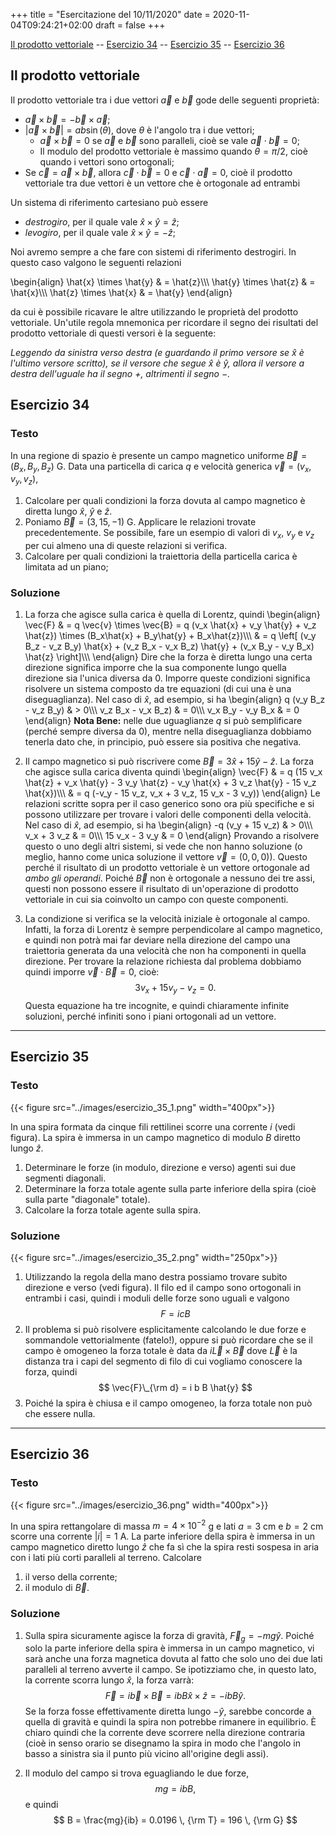+++
title = "Esercitazione del 10/11/2020"
date = 2020-11-04T09:24:21+02:00
draft = false
+++

[Il prodotto vettoriale](#il-prodotto-vettoriale) -- [Esercizio 34](#esercizio-34) -- [Esercizio 35](#esercizio-35) -- [Esercizio 36](#esercizio-36)

## Il prodotto vettoriale

Il prodotto vettoriale tra i due vettori $\vec{a}$ e $\vec{b}$ gode delle seguenti proprietà:

* $\vec{a} \times \vec{b} = -\vec{b} \times \vec{a}$;
* $|\vec{a} \times \vec{b}| = ab \sin(\theta)$, dove $\theta$ è l'angolo tra i due vettori;
	* $\vec{a} \times \vec{b} = 0$ se $\vec{a}$ e $\vec{b}$ sono paralleli, cioè se vale $\vec{a} \cdot \vec{b} = 0$;
	* Il modulo del prodotto vettoriale è massimo quando $\theta = \pi / 2$, cioè quando i vettori sono ortogonali;
* Se $\vec{c} = \vec{a} \times \vec{b}$, allora $\vec{c} \cdot \vec{b} = 0$ e $\vec{c} \cdot \vec{a} = 0$, cioè il prodotto vettoriale tra due vettori è un vettore che è ortogonale ad entrambi

Un sistema di riferimento cartesiano può essere

* *destrogiro*, per il quale vale $\hat{x} \times \hat{y} = \hat{z}$;
* *levogiro*, per il quale vale $\hat{x} \times \hat{y} = -\hat{z}$;

Noi avremo sempre a che fare con sistemi di riferimento destrogiri. In questo caso valgono le seguenti relazioni

\begin{align}
\hat{x} \times \hat{y} & = \hat{z}\\\\\\
\hat{y} \times \hat{z} & = \hat{x}\\\\\\
\hat{z} \times \hat{x} & = \hat{y}
\end{align}

da cui è possibile ricavare le altre utilizzando le proprietà del prodotto vettoriale. Un'utile regola mnemonica per ricordare il segno dei risultati del prodotto vettoriale di questi versori è la seguente:

*Leggendo da sinistra verso destra (e guardando il primo versore se $\hat{x}$ è l'ultimo versore scritto), se il versore che segue $\hat{x}$ è $\hat{y}$, allora il versore a destra dell'uguale ha il segno $+$, altrimenti il segno $-$.*

## Esercizio 34

### Testo

In una regione di spazio è presente un campo magnetico uniforme $\vec{B} = (B_x, B_y, B_z)$ G. Data una particella di carica $q$ e velocità generica $\vec{v} = (v_x, v_y, v_z)$, 

1. Calcolare per quali condizioni la forza dovuta al campo magnetico è diretta lungo $\hat{x}$, $\hat{y}$ e $\hat{z}$.
2. Poniamo $\vec{B} = (3, 15, -1)$ G. Applicare le relazioni trovate precedentemente. Se possibile, fare un esempio di valori di $v_x$, $v_y$ e $v_z$ per cui almeno una di queste relazioni si verifica.
3. Calcolare per quali condizioni la traiettoria della particella carica è limitata ad un piano;

### Soluzione

1. La forza che agisce sulla carica è quella di Lorentz, quindi
\begin{align}
\vec{F} & = q \vec{v} \times \vec{B} = q (v_x \hat{x} + v_y \hat{y} + v_z \hat{z}) \times (B_x\hat{x} + B_y\hat{y} + B_x\hat{z})\\\\\\
 & = q \left[  (v_y B_z - v_z B_y) \hat{x} + (v_z B_x - v_x B_z) \hat{y} + (v_x B_y - v_y B_x) \hat{z} \right]\\\\\\
\end{align}
Dire che la forza è diretta lungo una certa direzione significa imporre che la sua componente lungo quella direzione sia l'unica diversa da 0. Imporre queste condizioni significa risolvere un sistema composto da tre equazioni (di cui una è una diseguaglianza). Nel caso di $\hat{x}$, ad esempio, si ha
\begin{align}
q (v_y B_z - v_z B_y) & > 0\\\\\\
v_z B_x - v_x B_z) & = 0\\\\\\
v_x B_y - v_y B_x & = 0
\end{align}
**Nota Bene:** nelle due uguaglianze $q$ si può semplificare (perché sempre diversa da 0), mentre nella diseguaglianza dobbiamo tenerla dato che, in principio, può essere sia positiva che negativa.

2. Il campo magnetico si può riscrivere come $\vec{B} = 3\hat{x} + 15\hat{y} - \hat{z}$. La forza che agisce sulla carica diventa quindi
\begin{align}
\vec{F} & = q (15 v_x \hat{z} + v_x \hat{y} - 3 v_y \hat{z} - v_y \hat{x} + 3 v_z \hat{y} - 15 v_z \hat{x})\\\\\\
 & = q (-v_y - 15 v_z, v_x + 3 v_z, 15 v_x - 3 v_y))
\end{align}
Le relazioni scritte sopra per il caso generico sono ora più specifiche e si possono utilizzare per trovare i valori delle componenti della velocità. Nel caso di $\hat{x}$, ad esempio, si ha
\begin{align}
-q (v_y + 15 v_z) & > 0\\\\\\
v_x + 3 v_z & = 0\\\\\\
15 v_x - 3 v_y & = 0
\end{align}
Provando a risolvere questo o uno degli altri sistemi, si vede che non hanno soluzione (o meglio, hanno come unica soluzione il vettore $\vec{v} = (0, 0, 0)$). Questo perché il risultato di un prodotto vettoriale è un vettore ortogonale ad *ambo gli operandi*. Poiché $\vec{B}$ non è ortogonale a nessuno dei tre assi, questi non possono essere il risultato di un'operazione di prodotto vettoriale in cui sia coinvolto un campo con queste componenti.

3. La condizione si verifica se la velocità iniziale è ortogonale al campo. Infatti, la forza di Lorentz è sempre perpendicolare al campo magnetico, e quindi non potrà mai far deviare nella direzione del campo una traiettoria generata da una velocità che non ha componenti in quella direzione. Per trovare la relazione richiesta dal problema dobbiamo quindi imporre $\vec{v} \cdot \vec{B} = 0$, cioè:
$$
3 v_x + 15 v_y - v_z = 0.
$$
Questa equazione ha tre incognite, e quindi chiaramente infinite soluzioni, perché infiniti sono i piani ortogonali ad un vettore.

---

## Esercizio 35

### Testo

{{< figure src="../images/esercizio_35_1.png" width="400px">}}

In una spira formata da cinque fili rettilinei scorre una corrente $i$ (vedi figura). La spira è immersa in un campo magnetico di modulo $B$ diretto lungo $\hat{z}$.

1. Determinare le forze (in modulo, direzione e verso) agenti sui due segmenti diagonali.
2. Determinare la forza totale agente sulla parte inferiore della spira (cioè sulla parte "diagonale" totale).
2. Calcolare la forza totale agente sulla spira.

### Soluzione

{{< figure src="../images/esercizio_35_2.png" width="250px">}}

1. Utilizzando la regola della mano destra possiamo trovare subito direzione e verso (vedi figura). Il filo ed il campo sono ortogonali in entrambi i casi, quindi i moduli delle forze sono uguali e valgono
$$
F = i c B
$$
2. Il problema si può risolvere esplicitamente calcolando le due forze e sommandole vettorialmente (fatelo!), oppure si può ricordare che se il campo è omogeneo la forza totale è data da $i \vec{L} \times \vec{B}$ dove $\vec{L}$ è la distanza tra i capi del segmento di filo di cui vogliamo conoscere la forza, quindi
$$
\vec{F}\_{\rm d} = i b B \hat{y}
$$
3. Poiché la spira è chiusa e il campo omogeneo, la forza totale non può che essere nulla.

---

## Esercizio 36

### Testo

{{< figure src="../images/esercizio_36.png" width="400px">}}

In una spira rettangolare di massa $m = 4 \times 10^{-2}$ g e lati $a = 3$ cm e $b = 2$ cm scorre una corrente $|i| = 1$ A. La parte inferiore della spira è immersa in un campo magnetico diretto lungo $\hat{z}$ che fa sì che la spira resti sospesa in aria con i lati più corti paralleli al terreno. Calcolare 

1. il verso della corrente;
2. il modulo di $\vec{B}$.

### Soluzione

1. Sulla spira sicuramente agisce la forza di gravità, $\vec{F}_g = -mg \hat{y}$. Poiché solo la parte inferiore della spira è immersa in un campo magnetico, vi sarà anche una forza magnetica dovuta al fatto che solo uno dei due lati paralleli al terreno avverte il campo. Se ipotizziamo che, in questo lato, la corrente scorra lungo $\hat{x}$, la forza varrà:
$$
\vec{F} = i \vec{b} \times \vec{B} = i b B \hat{x} \times \hat{z} = - i b B \hat{y} .
$$
Se la forza fosse effettivamente diretta lungo $-\hat{y}$, sarebbe concorde a quella di gravità e quindi la spira non potrebbe rimanere in equilibrio. È chiaro quindi che la corrente deve scorrere nella direzione contraria (cioè in senso orario se disegnamo la spira in modo che l'angolo in basso a sinistra sia il punto più vicino all'origine degli assi).

2. Il modulo del campo si trova eguagliando le due forze, 
$$
mg = ibB,
$$
e quindi
$$
B = \frac{mg}{ib} = 0.0196 \, {\rm T} = 196 \, {\rm G}
$$
